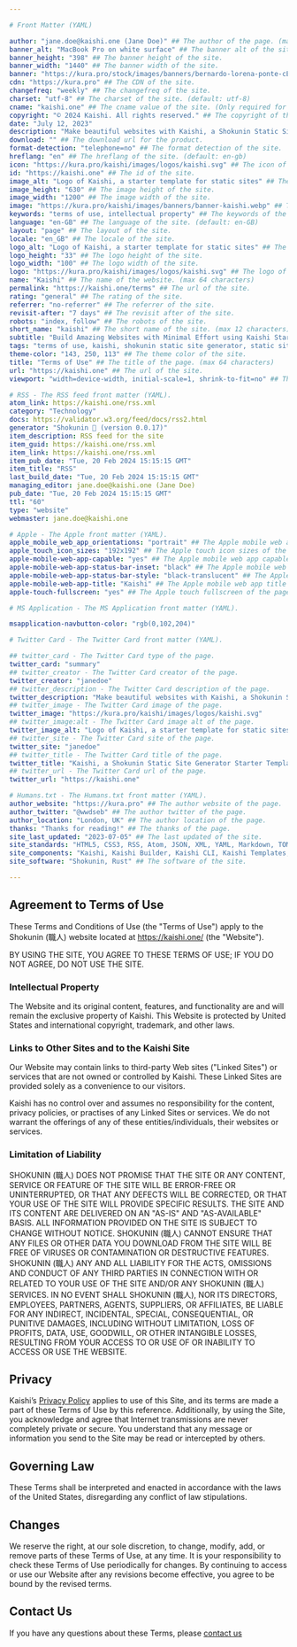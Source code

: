 ```yaml
---

# Front Matter (YAML)

author: "jane.doe@kaishi.one (Jane Doe)" ## The author of the page. (max 64 characters)
banner_alt: "MacBook Pro on white surface" ## The banner alt of the site.
banner_height: "398" ## The banner height of the site.
banner_width: "1440" ## The banner width of the site.
banner: "https://kura.pro/stock/images/banners/bernardo-lorena-ponte-cEp2Tow6XKk.webp" ## The banner of the site.
cdn: "https://kura.pro" ## The CDN of the site.
changefreq: "weekly" ## The changefreq of the site.
charset: "utf-8" ## The charset of the site. (default: utf-8)
cname: "kaishi.one" ## The cname value of the site. (Only required for the index page.)
copyright: "© 2024 Kaishi. All rights reserved." ## The copyright of the site.
date: "July 12, 2023"
description: "Make beautiful websites with Kaishi, a Shokunin Static Site Generator starter template." ## The description of the site. (max 160 characters)
download: "" ## The download url for the product.
format-detection: "telephone=no" ## The format detection of the site.
hreflang: "en" ## The hreflang of the site. (default: en-gb)
icon: "https://kura.pro/kaishi/images/logos/kaishi.svg" ## The icon of the site in SVG format.
id: "https://kaishi.one" ## The id of the site.
image_alt: "Logo of Kaishi, a starter template for static sites" ## The image alt of the site.
image_height: "630" ## The image height of the site.
image_width: "1200" ## The image width of the site.
image: "https://kura.pro/kaishi/images/banners/banner-kaishi.webp" ## The main image of the site in SVG format.
keywords: "terms of use, intellectual property" ## The keywords of the site. (max 160 characters)
language: "en-GB" ## The language of the site. (default: en-GB)
layout: "page" ## The layout of the site.
locale: "en_GB" ## The locale of the site.
logo_alt: "Logo of Kaishi, a starter template for static sites" ## The logo alt of the site.
logo_height: "33" ## The logo height of the site.
logo_width: "100" ## The logo width of the site.
logo: "https://kura.pro/kaishi/images/logos/kaishi.svg" ## The logo of the site in SVG format.
name: "Kaishi" ## The name of the website. (max 64 characters)
permalink: "https://kaishi.one/terms" ## The url of the site.
rating: "general" ## The rating of the site.
referrer: "no-referrer" ## The referrer of the site.
revisit-after: "7 days" ## The revisit after of the site.
robots: "index, follow" ## The robots of the site.
short_name: "kaishi" ## The short name of the site. (max 12 characters)
subtitle: "Build Amazing Websites with Minimal Effort using Kaishi Starter Templates" ## The subtitle of the page. (max 64 characters)
tags: "terms of use, kaishi, shokunin static site generator, static site generator, intellectual property, linked sites, liability, privacy, governing law, changes, contact us" ## The tags of the site. (max 160 characters)
theme-color: "143, 250, 113" ## The theme color of the site.
title: "Terms of Use" ## The title of the page. (max 64 characters)
url: "https://kaishi.one" ## The url of the site.
viewport: "width=device-width, initial-scale=1, shrink-to-fit=no" ## The viewport of the site.

# RSS - The RSS feed front matter (YAML).
atom_link: https://kaishi.one/rss.xml
category: "Technology"
docs: https://validator.w3.org/feed/docs/rss2.html
generator: "Shokunin 🦀 (version 0.0.17)"
item_description: RSS feed for the site
item_guid: https://kaishi.one/rss.xml
item_link: https://kaishi.one/rss.xml
item_pub_date: "Tue, 20 Feb 2024 15:15:15 GMT"
item_title: "RSS"
last_build_date: "Tue, 20 Feb 2024 15:15:15 GMT"
managing_editor: jane.doe@kaishi.one (Jane Doe)
pub_date: "Tue, 20 Feb 2024 15:15:15 GMT"
ttl: "60"
type: "website"
webmaster: jane.doe@kaishi.one

# Apple - The Apple front matter (YAML).
apple_mobile_web_app_orientations: "portrait" ## The Apple mobile web app orientations of the page.
apple_touch_icon_sizes: "192x192" ## The Apple touch icon sizes of the page.
apple-mobile-web-app-capable: "yes" ## The Apple mobile web app capable of the page.
apple-mobile-web-app-status-bar-inset: "black" ## The Apple mobile web app status bar inset of the page.
apple-mobile-web-app-status-bar-style: "black-translucent" ## The Apple mobile web app status bar style of the page.
apple-mobile-web-app-title: "Kaishi" ## The Apple mobile web app title of the page.
apple-touch-fullscreen: "yes" ## The Apple touch fullscreen of the page.

# MS Application - The MS Application front matter (YAML).

msapplication-navbutton-color: "rgb(0,102,204)"

# Twitter Card - The Twitter Card front matter (YAML).

## twitter_card - The Twitter Card type of the page.
twitter_card: "summary"
## twitter_creator - The Twitter Card creator of the page.
twitter_creator: "janedoe"
## twitter_description - The Twitter Card description of the page.
twitter_description: "Make beautiful websites with Kaishi, a Shokunin Static Site Generator Starter Template."
## twitter_image - The Twitter Card image of the page.
twitter_image: "https://kura.pro/kaishi/images/logos/kaishi.svg"
## twitter_image:alt - The Twitter Card image alt of the page.
twitter_image_alt: "Logo of Kaishi, a starter template for static sites"
## twitter_site - The Twitter Card site of the page.
twitter_site: "janedoe"
## twitter_title - The Twitter Card title of the page.
twitter_title: "Kaishi, a Shokunin Static Site Generator Starter Template"
## twitter_url - The Twitter Card url of the page.
twitter_url: "https://kaishi.one"

# Humans.txt - The Humans.txt front matter (YAML).
author_website: "https://kura.pro" ## The author website of the page.
author_twitter: "@wwdseb" ## The author twitter of the page.
author_location: "London, UK" ## The author location of the page.
thanks: "Thanks for reading!" ## The thanks of the page.
site_last_updated: "2023-07-05" ## The last updated of the site.
site_standards: "HTML5, CSS3, RSS, Atom, JSON, XML, YAML, Markdown, TOML" ## The standards of the site.
site_components: "Kaishi, Kaishi Builder, Kaishi CLI, Kaishi Templates, Kaishi Themes" ## The components of the site.
site_software: "Shokunin, Rust" ## The software of the site.

---
```


## Agreement to Terms of Use

These Terms and Conditions of Use (the "Terms of Use") apply to the Shokunin
(職人) website located at <https://kaishi.one/> (the "Website").

BY USING THE SITE, YOU AGREE TO THESE TERMS OF USE; IF YOU DO NOT AGREE, DO NOT
USE THE SITE.

### Intellectual Property

The Website and its original content, features, and functionality are and will
remain the exclusive property of Kaishi. This Website is protected by
United States and international copyright, trademark, and other laws.

### Links to Other Sites and to the Kaishi Site

Our Website may contain links to third-party Web sites ("Linked Sites") or
services that are not owned or controlled by Kaishi. These Linked
Sites are provided solely as a convenience to our visitors.

Kaishi has no control over and assumes no responsibility for the
content, privacy policies, or practises of any Linked Sites or services. We do
not warrant the offerings of any of these entities/individuals, their
websites or services.

### Limitation of Liability

SHOKUNIN (職人) DOES NOT PROMISE THAT THE SITE OR ANY CONTENT, SERVICE OR
FEATURE OF THE SITE WILL BE ERROR-FREE OR UNINTERRUPTED, OR THAT ANY DEFECTS
WILL BE CORRECTED, OR THAT YOUR USE OF THE SITE WILL PROVIDE SPECIFIC RESULTS.
THE SITE AND ITS CONTENT ARE DELIVERED ON AN "AS-IS" AND "AS-AVAILABLE" BASIS.
ALL INFORMATION PROVIDED ON THE SITE IS SUBJECT TO CHANGE WITHOUT NOTICE.
SHOKUNIN (職人) CANNOT ENSURE THAT ANY FILES OR OTHER DATA YOU DOWNLOAD FROM
THE SITE WILL BE FREE OF VIRUSES OR CONTAMINATION OR DESTRUCTIVE FEATURES.
SHOKUNIN (職人) ANY AND ALL LIABILITY FOR THE ACTS, OMISSIONS AND CONDUCT OF
ANY THIRD PARTIES IN CONNECTION WITH OR RELATED TO YOUR USE OF THE SITE AND/OR
ANY SHOKUNIN (職人) SERVICES. IN NO EVENT SHALL SHOKUNIN (職人), NOR ITS
DIRECTORS, EMPLOYEES, PARTNERS, AGENTS, SUPPLIERS, OR AFFILIATES, BE LIABLE FOR
ANY INDIRECT, INCIDENTAL, SPECIAL, CONSEQUENTIAL, OR PUNITIVE DAMAGES,
INCLUDING WITHOUT LIMITATION, LOSS OF PROFITS, DATA, USE, GOODWILL, OR OTHER
INTANGIBLE LOSSES, RESULTING FROM YOUR ACCESS TO OR USE OF OR INABILITY TO
ACCESS OR USE THE WEBSITE.

## Privacy

Kaishi’s [Privacy Policy](/privacy/index.html) applies to use of
this Site, and its terms are made a part of these Terms of Use by this
reference. Additionally, by using the Site, you acknowledge and agree that
Internet transmissions are never completely private or secure. You understand
that any message or information you send to the Site may be read or intercepted
by others.

## Governing Law

These Terms shall be interpreted and enacted in accordance with the laws of the
United States, disregarding any conflict of law stipulations.

## Changes

We reserve the right, at our sole discretion, to change, modify, add, or remove
parts of these Terms of Use, at any time. It is your responsibility to check
these Terms of Use periodically for changes. By continuing to access or use
our Website after any revisions become effective, you agree to be bound by the
revised terms.

## Contact Us

If you have any questions about these Terms, please [contact us](/contact/index.html)
